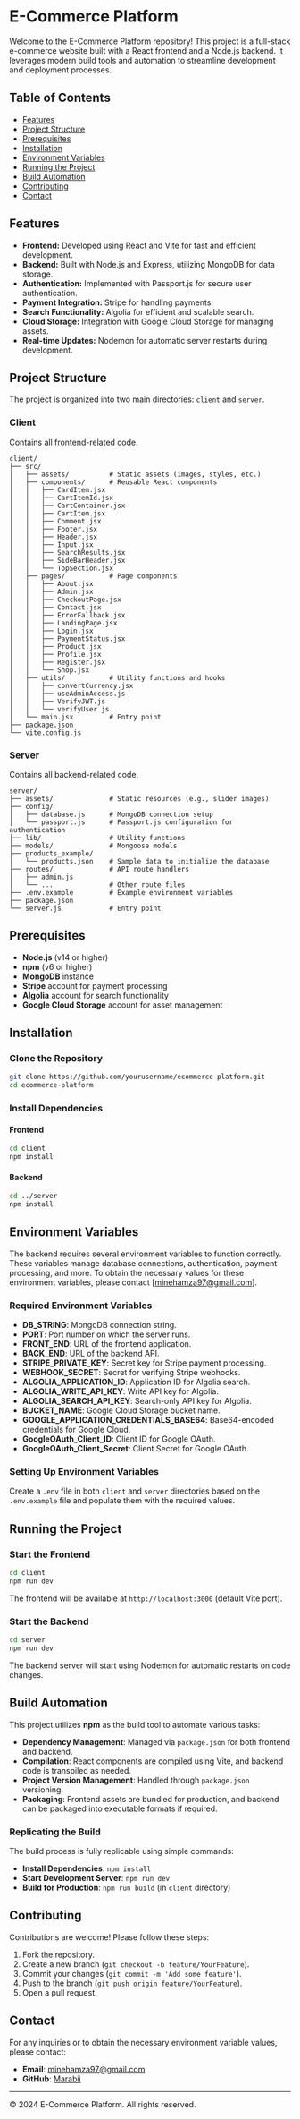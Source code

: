 # E-Commerce Platform

Welcome to the E-Commerce Platform repository! This project is a full-stack e-commerce website built with a React frontend and a Node.js backend. It leverages modern build tools and automation to streamline development and deployment processes.

## Table of Contents

- [Features](#features)
- [Project Structure](#project-structure)
- [Prerequisites](#prerequisites)
- [Installation](#installation)
- [Environment Variables](#environment-variables)
- [Running the Project](#running-the-project)
- [Build Automation](#build-automation)
- [Contributing](#contributing)
- [Contact](#contact)

## Features

- **Frontend:** Developed using React and Vite for fast and efficient development.
- **Backend:** Built with Node.js and Express, utilizing MongoDB for data storage.
- **Authentication:** Implemented with Passport.js for secure user authentication.
- **Payment Integration:** Stripe for handling payments.
- **Search Functionality:** Algolia for efficient and scalable search.
- **Cloud Storage:** Integration with Google Cloud Storage for managing assets.
- **Real-time Updates:** Nodemon for automatic server restarts during development.

## Project Structure

The project is organized into two main directories: `client` and `server`.

### Client

Contains all frontend-related code.

```
client/
├── src/
│   ├── assets/          # Static assets (images, styles, etc.)
│   ├── components/      # Reusable React components
│   │   ├── CardItem.jsx
│   │   ├── CartItemId.jsx
│   │   ├── CartContainer.jsx
│   │   ├── CartItem.jsx
│   │   ├── Comment.jsx
│   │   ├── Footer.jsx
│   │   ├── Header.jsx
│   │   ├── Input.jsx
│   │   ├── SearchResults.jsx
│   │   ├── SideBarHeader.jsx
│   │   └── TopSection.jsx
│   ├── pages/           # Page components
│   │   ├── About.jsx
│   │   ├── Admin.jsx
│   │   ├── CheckoutPage.jsx
│   │   ├── Contact.jsx
│   │   ├── ErrorFallback.jsx
│   │   ├── LandingPage.jsx
│   │   ├── Login.jsx
│   │   ├── PaymentStatus.jsx
│   │   ├── Product.jsx
│   │   ├── Profile.jsx
│   │   ├── Register.jsx
│   │   └── Shop.jsx
│   ├── utils/           # Utility functions and hooks
│   │   ├── convertCurrency.jsx
│   │   ├── useAdminAccess.js
│   │   ├── VerifyJWT.js
│   │   └── verifyUser.js
│   └── main.jsx         # Entry point
├── package.json
└── vite.config.js
```

### Server

Contains all backend-related code.

```
server/
├── assets/              # Static resources (e.g., slider images)
├── config/
│   ├── database.js      # MongoDB connection setup
│   └── passport.js      # Passport.js configuration for authentication
├── lib/                 # Utility functions
├── models/              # Mongoose models
├── products_example/
│   └── products.json    # Sample data to initialize the database
├── routes/              # API route handlers
│   ├── admin.js
│   └── ...              # Other route files
├── .env.example         # Example environment variables
├── package.json
└── server.js            # Entry point
```

## Prerequisites

- **Node.js** (v14 or higher)
- **npm** (v6 or higher)
- **MongoDB** instance
- **Stripe** account for payment processing
- **Algolia** account for search functionality
- **Google Cloud Storage** account for asset management

## Installation

### Clone the Repository

```bash
git clone https://github.com/yourusername/ecommerce-platform.git
cd ecommerce-platform
```

### Install Dependencies

#### Frontend

```bash
cd client
npm install
```

#### Backend

```bash
cd ../server
npm install
```

## Environment Variables

The backend requires several environment variables to function correctly. These variables manage database connections, authentication, payment processing, and more. To obtain the necessary values for these environment variables, please contact [minehamza97@gmail.com].

### Required Environment Variables

- **DB_STRING**: MongoDB connection string.
- **PORT**: Port number on which the server runs.
- **FRONT_END**: URL of the frontend application.
- **BACK_END**: URL of the backend API.
- **STRIPE_PRIVATE_KEY**: Secret key for Stripe payment processing.
- **WEBHOOK_SECRET**: Secret for verifying Stripe webhooks.
- **ALGOLIA_APPLICATION_ID**: Application ID for Algolia search.
- **ALGOLIA_WRITE_API_KEY**: Write API key for Algolia.
- **ALGOLIA_SEARCH_API_KEY**: Search-only API key for Algolia.
- **BUCKET_NAME**: Google Cloud Storage bucket name.
- **GOOGLE_APPLICATION_CREDENTIALS_BASE64**: Base64-encoded credentials for Google Cloud.
- **GoogleOAuth_Client_ID**: Client ID for Google OAuth.
- **GoogleOAuth_Client_Secret**: Client Secret for Google OAuth.

### Setting Up Environment Variables

Create a `.env` file in both `client` and `server` directories based on the `.env.example` file and populate them with the required values.

## Running the Project

### Start the Frontend

```bash
cd client
npm run dev
```

The frontend will be available at `http://localhost:3000` (default Vite port).

### Start the Backend

```bash
cd server
npm run dev
```

The backend server will start using Nodemon for automatic restarts on code changes.

## Build Automation

This project utilizes **npm** as the build tool to automate various tasks:

- **Dependency Management**: Managed via `package.json` for both frontend and backend.
- **Compilation**: React components are compiled using Vite, and backend code is transpiled as needed.
- **Project Version Management**: Handled through `package.json` versioning.
- **Packaging**: Frontend assets are bundled for production, and backend can be packaged into executable formats if required.

### Replicating the Build

The build process is fully replicable using simple commands:

- **Install Dependencies**: `npm install`
- **Start Development Server**: `npm run dev`
- **Build for Production**: `npm run build` (in `client` directory)

## Contributing

Contributions are welcome! Please follow these steps:

1. Fork the repository.
2. Create a new branch (`git checkout -b feature/YourFeature`).
3. Commit your changes (`git commit -m 'Add some feature'`).
4. Push to the branch (`git push origin feature/YourFeature`).
5. Open a pull request.

## Contact

For any inquiries or to obtain the necessary environment variable values, please contact:

- **Email**: minehamza97@gmail.com
- **GitHub**: [Marabii](https://github.com/Marabii)

---

© 2024 E-Commerce Platform. All rights reserved.
